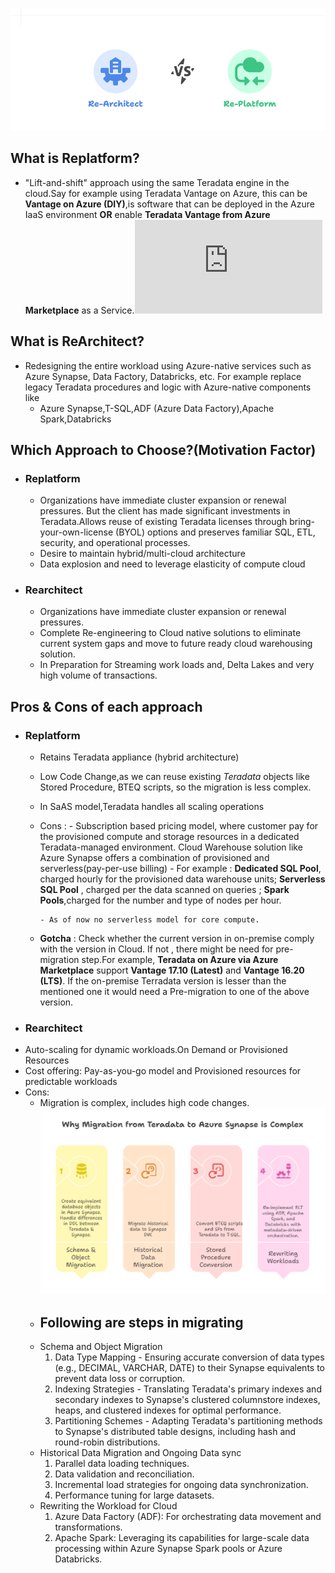 ![Re-Platform/Re-Architect](https://github.com/ZosBHAI/pure_theory/blob/main/reArchitect_rePlatform.png)
## What is Replatform?
- "Lift-and-shift" approach using the same Teradata engine in the cloud.Say for example using Teradata Vantage on Azure, this can be **Vantage on Azure (DIY)**,is software that can be deployed in the Azure IaaS environment **OR** enable **Teradata Vantage from Azure Marketplace** as a Service.![Reference](https://assets.teradata.com/resourceCenter/downloads/WhitePapers/Teradata_Vantage_for_Azure.pdf)
## What is ReArchitect?
- Redesigning the entire workload using Azure-native services such as Azure Synapse, Data Factory, Databricks, etc. For example replace legacy Teradata procedures and logic with Azure-native components like
   - Azure Synapse,T-SQL,ADF (Azure Data Factory),Apache Spark,Databricks
## Which Approach to Choose?(Motivation Factor)
- ### Replatform
  -   Organizations have immediate cluster expansion or renewal pressures. But the client has made significant investments in Teradata.Allows reuse of existing Teradata licenses through bring-your-own-license (BYOL) options and preserves familiar SQL, ETL, security, and operational processes.
  -   Desire to maintain hybrid/multi-cloud architecture
  -   Data explosion and need to leverage elasticity of compute cloud
- ### Rearchitect
    - Organizations have immediate cluster expansion or renewal pressures.
    - Complete Re-engineering to Cloud native solutions to eliminate current system gaps and move to future ready cloud warehousing solution.
    - In Preparation for Streaming work loads and, Delta Lakes and very high volume of transactions.
## Pros & Cons of each approach
- ### Replatform
  - Retains Teradata appliance (hybrid architecture)
  - Low Code Change,as we can reuse existing  *Teradata* objects like Stored Procedure, BTEQ scripts, so the migration is less complex.
  - In SaAS model,Teradata handles all scaling operations
  - Cons :
        - Subscription based pricing model, where customer pay for the provisioned compute and storage resources in a dedicated Teradata-managed environment. Cloud Warehouse solution like Azure Synapse offers a combination of provisioned and serverless(pay-per-use billing)
             - For example : **Dedicated SQL Pool**, charged hourly for the provisioned data warehouse units; **Serverless SQL Pool** , charged per the data scanned on queries ; **Spark Pools**,charged for the number and type of nodes per hour.
             
        - As of now no serverless model for core compute.
      
    
   - **Gotcha** : Check whether the current version in on-premise comply with the version in Cloud. If not , there might be need for pre-migration step.For example, **Teradata on Azure via Azure Marketplace** support **Vantage 17.10 (Latest)** and **Vantage 16.20 (LTS)**. If the on-premise Terradata version is lesser than  the mentioned one it would need a Pre-migration to one of the above version.
- ### Rearchitect
- Auto-scaling for dynamic workloads.On Demand or Provisioned Resources
- Cost offering: Pay-as-you-go model and Provisioned resources for predictable workloads
- Cons:
   - Migration is complex, includes high code changes.
      ![Why it is complex](https://github.com/ZosBHAI/pure_theory/blob/main/terradata_to_synapse_migration_phases.png)
   - ## Following are steps in migrating
    - Schema and Object Migration
      1) Data Type Mapping - Ensuring accurate conversion of data types (e.g., DECIMAL, VARCHAR, DATE) to their Synapse equivalents to prevent data loss or corruption.
      2) Indexing Strategies - Translating Teradata's primary indexes and secondary indexes to Synapse's clustered columnstore indexes, heaps, and clustered indexes for optimal performance.
      3) Partitioning Schemes - Adapting Teradata's partitioning methods to Synapse's distributed table designs, including hash and round-robin distributions.
    - Historical Data Migration and Ongoing Data sync
       1)  Parallel data loading techniques.
       2)  Data validation and reconciliation.
       3)  Incremental load strategies for ongoing data synchronization.
       4)  Performance tuning for large datasets.
    - Rewriting the Workload for Cloud
      1) Azure Data Factory (ADF): For orchestrating data movement and transformations.
      2) Apache Spark: Leveraging its capabilities for large-scale data processing within Azure Synapse Spark pools or Azure Databricks.
         
  


 
